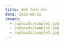 ```yaml
---
title: প্রতিষ্ঠা দিবসের ঝলক
date: 2025-08-15
images:
  - /uploads/sample1.jpg
  - /uploads/sample2.jpg
  - /uploads/sample3.jpg
---
```

